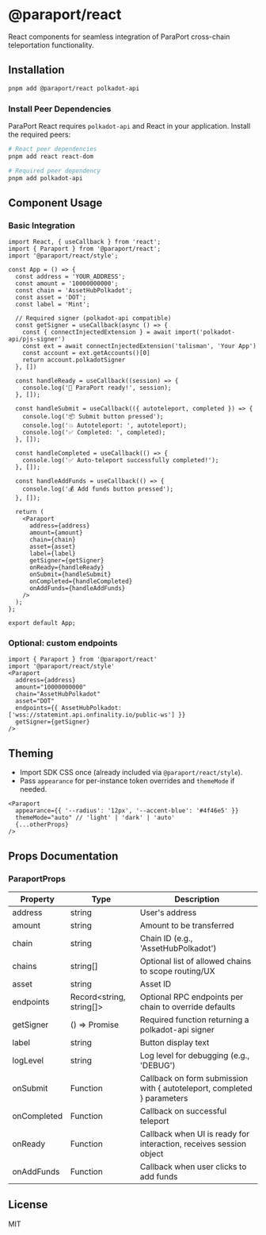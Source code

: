 # @paraport/react

React components for seamless integration of ParaPort cross-chain teleportation functionality.

## Installation

```bash
pnpm add @paraport/react polkadot-api
```

### Install Peer Dependencies

ParaPort React requires `polkadot-api` and React in your application. Install the required peers:

```bash
# React peer dependencies
pnpm add react react-dom

# Required peer dependency
pnpm add polkadot-api
```

## Component Usage

### Basic Integration

```tsx
import React, { useCallback } from 'react';
import { Paraport } from '@paraport/react';
import '@paraport/react/style';

const App = () => {
  const address = 'YOUR_ADDRESS';
  const amount = '10000000000';
  const chain = 'AssetHubPolkadot';
  const asset = 'DOT';
  const label = 'Mint';

  // Required signer (polkadot-api compatible)
  const getSigner = useCallback(async () => {
    const { connectInjectedExtension } = await import('polkadot-api/pjs-signer')
    const ext = await connectInjectedExtension('talisman', 'Your App')
    const account = ext.getAccounts()[0]
    return account.polkadotSigner
  }, [])

  const handleReady = useCallback((session) => {
    console.log('🚀 ParaPort ready!', session);
  }, []);

  const handleSubmit = useCallback(({ autoteleport, completed }) => {
    console.log('📦 Submit button pressed');
    console.log('💥 Autoteleport: ', autoteleport);
    console.log('✅ Completed: ', completed);
  }, []);

  const handleCompleted = useCallback(() => {
    console.log('✅ Auto-teleport successfully completed!');
  }, []);

  const handleAddFunds = useCallback(() => {
    console.log('💰 Add funds button pressed');
  }, []);

  return (
    <Paraport
      address={address}
      amount={amount}
      chain={chain}
      asset={asset}
      label={label}
      getSigner={getSigner}
      onReady={handleReady}
      onSubmit={handleSubmit}
      onCompleted={handleCompleted}
      onAddFunds={handleAddFunds}
    />
  );
};

export default App;
```

### Optional: custom endpoints

```tsx
import { Paraport } from '@paraport/react'
import '@paraport/react/style'
<Paraport
  address={address}
  amount="10000000000"
  chain="AssetHubPolkadot"
  asset="DOT"
  endpoints={{ AssetHubPolkadot: ['wss://statemint.api.onfinality.io/public-ws'] }}
  getSigner={getSigner}
/>
```

## Theming

- Import SDK CSS once (already included via `@paraport/react/style`).
- Pass `appearance` for per-instance token overrides and `themeMode` if needed.

```tsx
<Paraport
  appearance={{ '--radius': '12px', '--accent-blue': '#4f46e5' }}
  themeMode="auto" // 'light' | 'dark' | 'auto'
  {...otherProps}
/>
```

## Props Documentation

### ParaportProps

| Property | Type | Description |
|----------|------|-------------|
| address | string | User's address |
| amount | string | Amount to be transferred |
| chain | string | Chain ID (e.g., 'AssetHubPolkadot') |
| chains | string[] | Optional list of allowed chains to scope routing/UX |
| asset | string | Asset ID |
| endpoints | Record<string, string[]> | Optional RPC endpoints per chain to override defaults |
| getSigner | () => Promise<PolkadotSigner> | Required function returning a polkadot-api signer |
| label | string | Button display text |
| logLevel | string | Log level for debugging (e.g., 'DEBUG') |
| onSubmit | Function | Callback on form submission with { autoteleport, completed } parameters |
| onCompleted | Function | Callback on successful teleport |
| onReady | Function | Callback when UI is ready for interaction, receives session object |
| onAddFunds | Function | Callback when user clicks to add funds |

## License

MIT

